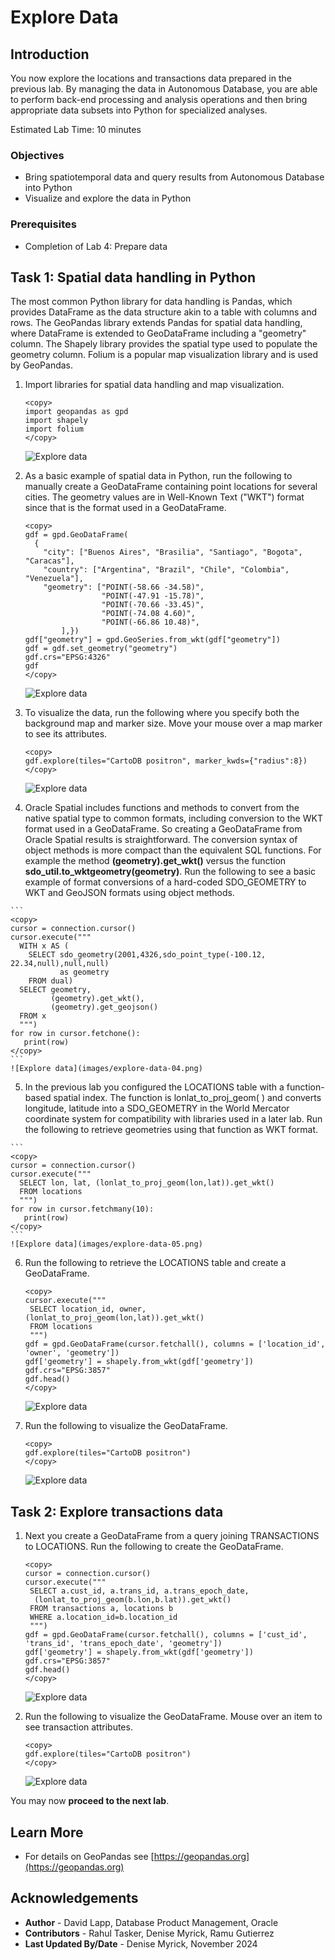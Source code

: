 # Explore Data

## Introduction

You now explore the locations and transactions data prepared in the previous lab. By managing the data in Autonomous Database, you are able to perform back-end processing and analysis operations and then bring appropriate data subsets into Python for specialized analyses.

Estimated Lab Time: 10 minutes

### Objectives

* Bring spatiotemporal data and query results from Autonomous Database into Python
* Visualize and explore the data in Python

### Prerequisites

* Completion of Lab 4: Prepare data

## Task 1: Spatial data handling in Python

The most common Python library for data handling is Pandas, which provides DataFrame as the data structure akin to a table with columns and rows. The GeoPandas library extends Pandas for spatial data handling, where DataFrame is extended to GeoDataFrame including a "geometry" column. The Shapely library provides the spatial type used to populate the geometry column. Folium is a popular map visualization library and is used by GeoPandas.

1. Import libraries for spatial data handling and map visualization.

    ```
    <copy>
    import geopandas as gpd
    import shapely
    import folium
    </copy>
    ```
    ![Explore data](images/explore-data-01.png)

2.  As a basic example of spatial data in Python, run the following to manually create a GeoDataFrame containing point locations for several cities. The geometry values are in Well-Known Text ("WKT") format since that is the format used in a GeoDataFrame.

    ```
    <copy>
    gdf = gpd.GeoDataFrame(
      {
        "city": ["Buenos Aires", "Brasilia", "Santiago", "Bogota", "Caracas"],
        "country": ["Argentina", "Brazil", "Chile", "Colombia", "Venezuela"],
        "geometry": ["POINT(-58.66 -34.58)",
                     "POINT(-47.91 -15.78)",
                     "POINT(-70.66 -33.45)",
                     "POINT(-74.08 4.60)",
                     "POINT(-66.86 10.48)",
            ],})
    gdf["geometry"] = gpd.GeoSeries.from_wkt(gdf["geometry"])
    gdf = gdf.set_geometry("geometry")
    gdf.crs="EPSG:4326"
    gdf
    </copy>
    ```

    ![Explore data](images/explore-data-02.png) 

3.  To visualize the data, run the following where you specify both the background map and marker size. Move your mouse over a map marker to see its attributes.

    ```
    <copy>
    gdf.explore(tiles="CartoDB positron", marker_kwds={"radius":8})
    </copy>
    ```
    ![Explore data](images/explore-data-03.png)

4.   Oracle Spatial includes functions and methods to convert from the native spatial type to common formats, including conversion to the WKT format used in a GeoDataFrame. So creating a GeoDataFrame from Oracle Spatial results is straightforward. The conversion syntax of object methods is more compact than the equivalent SQL functions. For example the method **(geometry).get\_wkt()** versus the function **sdo\_util.to_wktgeometry(geometry)**. Run the following to see a basic example of format conversions of a hard-coded SDO\_GEOMETRY to WKT and GeoJSON formats using object methods.


    ```
    <copy>
    cursor = connection.cursor()
    cursor.execute("""
      WITH x AS (
        SELECT sdo_geometry(2001,4326,sdo_point_type(-100.12, 22.34,null),null,null) 
               as geometry
        FROM dual)
      SELECT geometry, 
             (geometry).get_wkt(), 
             (geometry).get_geojson()
      FROM x
      """)
    for row in cursor.fetchone():
       print(row)
    </copy>
    ```
    ![Explore data](images/explore-data-04.png) 

5.   In the previous lab you configured the LOCATIONS table with a function-based spatial index. The function is lonlat\_to\_proj\_geom( ) and converts longitude, latitude into a SDO\_GEOMETRY in the World Mercator coordinate system for compatibility with libraries used in a later lab.  Run the following to retrieve geometries using that function as WKT format. 

    ```
    <copy>
    cursor = connection.cursor()
    cursor.execute("""
      SELECT lon, lat, (lonlat_to_proj_geom(lon,lat)).get_wkt()
      FROM locations
      """)
    for row in cursor.fetchmany(10):
       print(row)
    </copy>
    ```
    ![Explore data](images/explore-data-05.png) 

6.  Run the following to retrieve the LOCATIONS table and create a GeoDataFrame.
     ```
     <copy>
     cursor.execute("""
      SELECT location_id, owner, (lonlat_to_proj_geom(lon,lat)).get_wkt()
      FROM locations
      """)
     gdf = gpd.GeoDataFrame(cursor.fetchall(), columns = ['location_id', 'owner', 'geometry'])
     gdf['geometry'] = shapely.from_wkt(gdf['geometry'])
     gdf.crs="EPSG:3857"
     gdf.head()
     </copy>
     ```

    ![Explore data](images/explore-data-06.png) 

6.  Run the following to visualize the GeoDataFrame.
     ```
     <copy>
     gdf.explore(tiles="CartoDB positron")
     </copy>
     ```

    ![Explore data](images/explore-data-07.png) 

## Task 2: Explore transactions data


1.  Next you create a GeoDataFrame from a query joining TRANSACTIONS to LOCATIONS. Run the following to create the GeoDataFrame.

    ```
    <copy>
    cursor = connection.cursor()
    cursor.execute("""
     SELECT a.cust_id, a.trans_id, a.trans_epoch_date, 
      (lonlat_to_proj_geom(b.lon,b.lat)).get_wkt() 
     FROM transactions a, locations b
     WHERE a.location_id=b.location_id
     """)
    gdf = gpd.GeoDataFrame(cursor.fetchall(), columns = ['cust_id', 'trans_id', 'trans_epoch_date', 'geometry'])
    gdf['geometry'] = shapely.from_wkt(gdf['geometry'])
    gdf.crs="EPSG:3857"
    gdf.head()
    </copy>
    ```

    ![Explore data](images/explore-data-08.png) 

2.  Run the following to visualize the GeoDataFrame. Mouse over an item to see transaction attributes.

    ```
    <copy>
    gdf.explore(tiles="CartoDB positron") 
    </copy>
    ```
    ![Explore data](images/explore-data-09.png) 


You may now **proceed to the next lab**.

## Learn More
* For details on GeoPandas see [https://geopandas.org](https://geopandas.org)

## Acknowledgements

- **Author** - David Lapp, Database Product Management, Oracle
- **Contributors** - Rahul Tasker, Denise Myrick, Ramu Gutierrez
- **Last Updated By/Date** - Denise Myrick, November 2024

